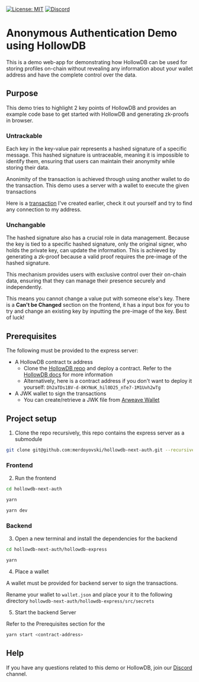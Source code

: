 [![License: MIT](https://img.shields.io/badge/license-MIT-yellow.svg)](https://opensource.org/licenses/MIT)
[![Discord](https://dcbadge.vercel.app/api/server/2wuU9ym6fq?style=flat)](https://discord.gg/2wuU9ym6fq)

# Anonymous Authentication Demo using HollowDB

This is a demo web-app for demonstrating how HollowDB can be used for storing profiles on-chain without revealing any information about your wallet address and have the complete control over the data.

## Purpose

This demo tries to highlight 2 key points of HollowDB and provides an example code base to get started with HollowDB and generating zk-proofs in browser.

### Untrackable

Each key in the key-value pair represents a hashed signature of a specific message. This hashed signature is untraceable, meaning it is impossible to identify them, ensuring that users can maintain their anonymity while storing their data.

Anonimity of the transaction is achieved through using another wallet to do the transaction. This demo uses a server with a wallet to execute the given transactions

Here is a [transaction](https://sonar.warp.cc/#/app/interaction/H9d1ORbrpyeUTqQGD3U-gBWcbLSlYRDyks8xGoXwwNw) I've created earlier, check it out yourself and try to find any connection to my address.

### Unchangable

The hashed signature also has a crucial role in data management. Because the key is tied to a specific hashed signature, only the original signer, who holds the private key, can update the information. This is achieved by generating a zk-proof because a valid proof requires the pre-image of the hashed signature.

This mechanism provides users with exclusive control over their on-chain data, ensuring that they can manage their presence securely and independently.

This means you cannot change a value put with someone else's key. There is a **Can't be Changed** section on the frontend, it has a input box for you to try and change an existing key by inputting the pre-image of the key. Best of luck!

## Prerequisites

The following must be provided to the express server:

- A HollowDB contract tx address
  - Clone the [HollowDB repo](https://github.com/firstbatchxyz/hollowdb) and deploy a contract. Refer to the [HollowDB docs](https://docs.hollowdb.xyz) for more information
  - Alternatively, here is a contract address if you don't want to deploy it yourself: `Dh2aTDs1BV-d-8KYNoK_hil0D25_nTe7-1M1Uvh2wTg `
- A JWK wallet to sign the transactions
  - You can create/retrieve a JWK file from [Arweave Wallet](https://arweave.app/)

## Project setup

1. Clone the repo recursively, this repo contains the express server as a submodule

```sh
git clone git@github.com:merdoyovski/hollowdb-next-auth.git --recursive
```

### Frontend

2. Run the frontend

```sh
cd hollowdb-next-auth

yarn

yarn dev
```

### Backend

3. Open a new terminal and install the dependencies for the backend

```sh
cd hollowdb-next-auth/hollowdb-express

yarn
```

4. Place a wallet

A wallet must be provided for backend server to sign the transactions.

Rename your wallet to `wallet.json` and place your it to the following directory `hollowdb-next-auth/hollowdb-express/src/secrets`

5. Start the backend Server

Refer to the Prerequisites section for the <contract-address>

```sh
yarn start <contract-address>
```

## Help

If you have any questions related to this demo or HollowDB, join our [Discord](https://discord.gg/2wuU9ym6fq) channel.
